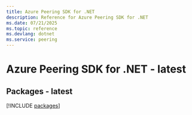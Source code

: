 ```yaml
---
title: Azure Peering SDK for .NET
description: Reference for Azure Peering SDK for .NET
ms.date: 07/21/2025
ms.topic: reference
ms.devlang: dotnet
ms.service: peering
---
```

# Azure Peering SDK for .NET - latest
## Packages - latest
[!INCLUDE [packages](peering-index.md)]